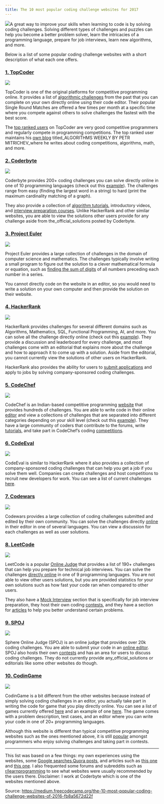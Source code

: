 ```yaml
---
title: The 10 most popular coding challenge websites for 2017
---
```


![](https://cdn-images-1.medium.com/max/2000/1*vmGJG77e-nLnKlv-tUgf5w.jpeg)A great way to improve your skills when learning to code is by solving coding challenges. Solving different types of challenges and puzzles can help you become a better problem solver, learn the intricacies of a programming language, prepare for job interviews, learn new algorithms, and more.

Below is a list of some popular coding challenge websites with a short description of what each one offers.

### [1. TopCoder](https://www.topcoder.com/challenges/?pageIndex=1)

![](https://cdn-images-1.medium.com/max/1600/1*PBDdAJhXXkJiqrSDJT1-CA.png)

TopCoder is one of the original platforms for competitive programming online. It provides a list of [algorithmic challenges](https://www.topcoder.com/community/how-it-works/) from the past that you can complete on your own directly online using their code editor. Their popular Single Round Matches are offered a few times per month at a specific time where you compete against others to solve challenges the fastest with the best score.

The [top ranked users](https://www.topcoder.com/tc?module=AlgoRank) on TopCoder are very good competitive programmers and regularly compete in programming competitions. The top ranked user maintains his [own blog](http://petr-mitrichev.blogspot.com/) titled_ALGORITHMS WEEKLY BY PETR MITRICHEV_where he writes about coding competitions, algorithms, math, and more.

### [2. Coderbyte](https://coderbyte.com/) 

![](https://cdn-images-1.medium.com/max/1600/1*PGHIUmCLwjUm_MkiO9Y1YA.png)

Coderbyte provides 200+ coding challenges you can solve directly online in one of 10 programming languages \(check out this [example](https://coderbyte.com/language/First%20Factorial)\). The challenges range from easy \(finding the largest word in a string\) to hard \(print the maximum cardinality matching of a graph\).

They also provide a collection of [algorithm tutorials](https://coderbyte.com/algorithm/dutch-national-flag-sorting-problem), introductory videos, and [interview preparation courses](https://coderbyte.com/course/google-interview-questions). Unlike HackerRank and other similar websites, you are able to view the solutions other users provide for any challenge aside from the_official_solutions posted by Coderbyte.

### [3. Project Euler](https://projecteuler.net/) 

![](https://cdn-images-1.medium.com/max/1600/1*DJ1Wn8stS2aCiPYzeQj_OQ.png)

Project Euler provides a large collection of challenges in the domain of computer science and mathematics. The challenges typically involve writing a small program to figure out the solution to a clever mathematical formula or equation, such as [finding the sum of digits](https://projecteuler.net/problem=551) of all numbers preceding each number in a series.

You cannot directly code on the website in an editor, so you would need to write a solution on your own computer and then provide the solution on their website.

### [4. HackerRank](https://www.hackerrank.com/domains) 

![](https://cdn-images-1.medium.com/max/1600/1*SUtp9WYNsWRRiP-3NyJJbQ.jpeg)

HackerRank provides challenges for several different domains such as Algorithms, Mathematics, SQL, Functional Programming, AI, and more. You can solve all the challenge directly online \(check out this [example](https://www.hackerrank.com/challenges/simple-array-sum)\). They provide a discussion and leaderboard for every challenge, and most challenges come with an editorial that explains more about the challenge and how to approach it to come up with a solution. Aside from the editorial, you cannot currently view the solutions of other users on HackerRank.

HackerRank also provides the ability for users to [submit applications](https://www.hackerrank.com/jobs/common-app) and apply to jobs by solving company-sponsored coding challenges.

### [5. CodeChef](https://www.codechef.com/)

![](https://cdn-images-1.medium.com/max/1600/1*V6otTyDnENdqkTKgbjSXQA.png)

CodeChef is an Indian-based competitive programming [website](https://en.wikipedia.org/wiki/CodeChef) that provides hundreds of challenges. You are able to write code in their online [editor](https://www.codechef.com/ide) and view a collections of challenges that are separated into different categories depending on your skill level \(check out this [example](https://www.codechef.com/problems/TREEFUN)\). They have a large community of coders that contribute to the forums, write [tutorials](https://www.codechef.com/wiki/tutorial-paying), and take part in CodeChef’s coding [competitions](https://www.codechef.com/contests/).

### [6. CodeEval](https://www.codeeval.com/)

![](https://cdn-images-1.medium.com/max/1600/1*RqK7ggeeZveGqr9S8ASMLw.png)

CodeEval is similar to HackerRank where it also provides a collection of company-sponsored coding challenges that can help you get a job if you solve them well. Companies can create challenges and host competitions to recruit new developers for work. You can see a list of current challenges [here](https://www.codeeval.com/accounts/login/?next=/open_challenges/).

### [7. Codewars](https://www.codewars.com/)

![](https://cdn-images-1.medium.com/max/1600/1*f9ZFofVCSLZsGxYec-Pk8g.png)

Codewars provides a large collection of coding challenges submitted and edited by their own community. You can solve the challenges directly [online](https://www.codewars.com/kata/trailing-zeros-in-factorials-in-any-given-integer-base/train/javascript) in their editor in one of several languages. You can view a discussion for each challenges as well as user solutions.

### [8. LeetCode](https://leetcode.com/) 

![](https://cdn-images-1.medium.com/max/1600/1*nsLbJnBxbAXYEMxtVPhKOQ.jpeg)

LeetCode is a popular [Online Judge](https://en.wikipedia.org/wiki/Online_judge) that provides a list of 190+ challenges that can help you prepare for technical job interviews. You can solve the challenges [directly online](https://leetcode.com/problems/merge-k-sorted-lists/) in one of 9 programming languages. You are not able to view other users solutions, but you are provided statistics for your own solutions such as how fast your code ran when compared to other users.

They also have a [Mock Interview](https://leetcode.com/mockinterview/) section that is specifically for job interview preparation, they host their own coding [contests](https://leetcode.com/contest/), and they have a section for [articles](https://leetcode.com/articles/recursive-approach-segment-trees-range-sum-queries-lazy-propagation/) to help you better understand certain problems.

### [9. SPOJ](http://www.spoj.com/) 

![](https://cdn-images-1.medium.com/max/1600/1*R3ER0azcgqW8T3omuwmfSA.png)

Sphere Online Judge \(SPOJ\) is an online judge that provides over 20k coding challenges. You are able to submit your code in an [online editor](http://www.spoj.com/problems/TETRA/). SPOJ also hosts their own [contests](http://www.spoj.com/contests/) and has an area for users to discuss coding challenges. They do not currently provide any_official_solutions or editorials like some other websites do though.

### [10. CodinGame](https://www.codingame.com/) 

![](https://cdn-images-1.medium.com/max/1600/1*feOfg0RGzyEdA_fFL2sExg.png)

CodinGame is a bit different from the other websites because instead of simply solving coding challenges in an editor, you actually take part in writing the code for game that you play directly online. You can see a list of games currently offered [here](https://www.codingame.com/training) and an example of one [here](https://www.codingame.com/ide/puzzle/there-is-no-spoon-episode-1). The game comes with a problem description, test cases, and an editor where you can write your code in one of 20+ programming languages.

Although this website is different than typical competitive programming websites such as the ones mentioned above, it is still [popular](https://techcrunch.com/2015/11/11/with-codingame-learning-to-code-becomes-a-game/) amongst programmers who enjoy solving challenges and taking part in contests.

---

This list was based on a few things: my own experiences using the websites, some [Google searches](https://www.google.com/webhp?sourceid=chrome-instant&rlz=1C5CHFA_enUS689US689&ion=1&espv=2&ie=UTF-8#safe=off&q=coding+challenges),[Quora posts](https://www.quora.com/What-are-good-coding-challenges-websites), and articles such as [this one](http://infocreeds.com/top-10-coding-challenges-websites/) and [this one](https://www.linkedin.com/pulse/most-popular-programming-contest-sites-coding-practice-somenath-panda). I also frequented some forums and subreddits such as [r/learnprogramming](https://www.reddit.com/r/learnprogramming/) to see what websites were usually recommended by the users there. Disclaimer: I work at Coderbyte which is one of the websites mentioned above.

Source: https://medium.freecodecamp.org/the-10-most-popular-coding-challenge-websites-of-2016-fb8a5672d22f

